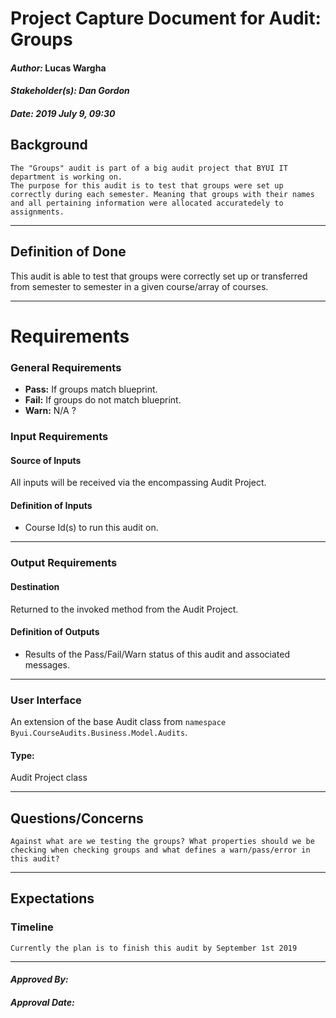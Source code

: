 # Project Capture Document for Audit: Groups 
#### *Author:* Lucas Wargha
#### *Stakeholder(s): Dan Gordon*
#### *Date: 2019 July 9, 09:30*

## Background

    The "Groups" audit is part of a big audit project that BYUI IT department is working on. 
    The purpose for this audit is to test that groups were set up correctly during each semester. Meaning that groups with their names and all pertaining information were allocated accuratedely to assignments.

-----

## Definition of Done

   This audit is able to test that groups were correctly set up or transferred from semester to semester in a given course/array of courses. 

-----

# Requirements

### General Requirements
- **Pass:** If groups match blueprint.
- **Fail:** If groups do not match blueprint.
- **Warn:** N/A ?
### Input Requirements
#### Source of Inputs
All inputs will be received via the encompassing Audit Project.

#### Definition of Inputs
<!-- TBD: do not fill out just yet -->
- Course Id(s) to run this audit on.
---

### Output Requirements
#### Destination
Returned to the invoked method from the Audit Project.

#### Definition of Outputs
<!-- TBD: do not fill out just yet -->
- Results of the Pass/Fail/Warn status of this audit and associated messages.
---

### User Interface
An extension of the base Audit class from `namespace Byui.CourseAudits.Business.Model.Audits`.
#### Type:
Audit Project class

-----

## Questions/Concerns

    Against what are we testing the groups? What properties should we be checking when checking groups and what defines a warn/pass/error in this audit?
-----

## Expectations
### Timeline
<!-- What is the deadline? 2019 Sep 1? -->
<!-- What priority is this audit? -->

    Currently the plan is to finish this audit by September 1st 2019
-----

#### *Approved By:* 
#### *Approval Date:*
